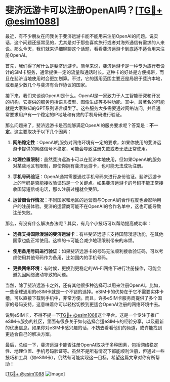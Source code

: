 # 斐济远游卡可以注册OpenAI吗？[[TG💪+ @esim1088](https://t.me/s/esim1088)]

最近，有不少朋友在问我关于斐济远游卡能不能用来注册OpenAI的问题。说实话，这个问题还挺常见的，尤其是对于那些喜欢旅行或者对海外通信有需求的人来说。那么今天，我们就来详细聊聊这个话题，看看斐济远游卡到底适不适合用来注册OpenAI。

首先，我们得了解什么是斐济远游卡。简单来说，斐济远游卡是一种专为旅行者设计的SIM卡服务，通常提供一定的流量和通话时长。这种卡的好处是方便携带，而且在斐济当地使用时会更加划算。不过，它的适用范围主要还是局限于斐济本地，或者是少数几个与斐济有合作协议的国家。

接下来，我们来谈谈OpenAI是什么。OpenAI是一家致力于人工智能研究和开发的机构，它提供的服务包括语言模型、图像生成等多种功能。其中，最著名的可能就是大家熟知的GPT系列语言模型了。这些服务大多需要通过网络访问，并且通常要求用户有一个稳定的IP地址和有效的手机号码进行验证。

那么问题来了，斐济远游卡是否能够满足OpenAI的服务要求呢？答案是：**不一定**。这主要取决于以下几个因素：

1. **网络稳定性**：OpenAI的服务对网络环境有一定的要求，如果你使用的斐济远游卡提供的网络信号不稳定，可能会导致注册失败或者无法正常使用。
   
2. **地理位置限制**：虽然斐济远游卡可以在斐济本地使用，但如果OpenAI的服务对某些地区有限制，即使你拥有斐济远游卡，也可能无法成功注册。

3. **手机号码验证**：OpenAI通常需要通过手机号码来进行身份验证。斐济远游卡上的号码是否能接收验证码是一个关键点。如果斐济远游卡的号码不能正常接收国际短信或电话，那么注册过程就会受阻。

4. **运营商合作情况**：不同国家和地区的运营商与OpenAI的合作程度也会影响用户的注册体验。斐济的运营商可能不在OpenAI的合作名单中，这也可能导致注册失败。

那么，有没有什么解决办法呢？其实，有几个小技巧可以帮助提高成功率：

- **选择支持国际漫游的斐济远游卡**：有些斐济远游卡支持国际漫游功能，在其他国家也能正常使用。这样的卡可能会减少地理限制带来的麻烦。
  
- **使用备用号码进行验证**：如果斐济远游卡的号码无法顺利接收验证码，可以考虑使用其他号码作为备用，比如国内的手机号码。

- **更换网络环境**：有时候，更换到更稳定的Wi-Fi网络下进行注册操作，可能会避免因网络波动导致的问题。

当然，除了斐济远游卡之外，还有其他很多种选择可以用来注册OpenAI。比如，一些全球通用的eSIM卡就是一个不错的选择。eSIM卡的优势在于它不需要实体卡槽，可以直接下载到手机中，非常方便。而且，许多eSIM卡服务商提供了多个国家的号码支持，这意味着你可以轻松切换到更适合OpenAI注册的网络环境中去。

说到eSIM卡，不得不提一下[TG💪+ @esim1088](https://t.me/s/esim1088)这个平台。这是一个专注于推广eSIM卡服务的社区，里面有很多关于如何选择合适eSIM卡的经验分享，以及最新的优惠信息。如果你对eSIM卡感兴趣的话，不妨去看看他们的频道，或许能找到更适合自己的解决方案。

最后，总结一下，斐济远游卡能否注册OpenAI取决于多种因素，包括网络稳定性、地理位置、手机号码验证等。虽然不是所有情况下都能顺利注册，但通过一些技巧和工具（如eSIM卡），仍然有可能实现这一目标。希望这篇文章对你有所帮助！

[[TG💪+ @esim1088](https://t.me/s/esim1088) ![Image](https://i.postimg.cc/4NQfJmqS/Snipaste-2025-05-13-00-14-12.png)]